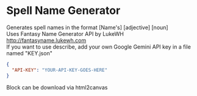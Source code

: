 # Spell Name Generator
Generates spell names in the format [Name's] [adjective] [noun]  
Uses Fantasy Name Generator API by LukeWH http://fantasyname.lukewh.com  
If you want to use describe, add your own Google Gemini API key in a file named "KEY.json"
```json
{
  "API-KEY": "YOUR-API-KEY-GOES-HERE"
}
```
Block can be download via html2canvas